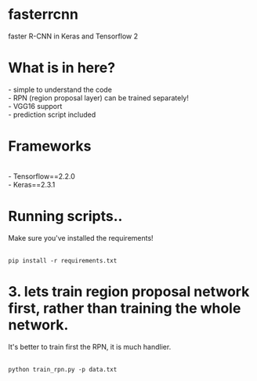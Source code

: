 # fasterrcnn
faster R-CNN in Keras and Tensorflow 2<br>
<h1>What is in here?</h1>
- simple to understand the code<br>
- RPN (region proposal layer) can be trained separately!<br>
- VGG16 support<br>
- prediction script included<br>

<h1>Frameworks</h1><br>
- Tensorflow==2.2.0<br>
- Keras==2.3.1

<h1>Running scripts..</h1>
Make sure you've installed the requirements!<br><br>
<pre>
<code>pip install -r requirements.txt</code>
</pre>

<h1>3. lets train region proposal network first, rather than training the whole network.</h1>
It's better to train first the RPN, it is much handlier.<br><br>
<pre>
<code>python train_rpn.py -p data.txt </code>
</pre>
